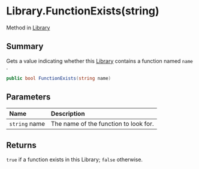 # Library.FunctionExists(string)

Method in [Library](/api/csharp/yarn.library.md)

## Summary


Gets a value indicating whether this  <a href="yarn.library.md">Library</a>  contains a function named  <code>name</code> .


```csharp
public bool FunctionExists(string name)
```

## Parameters

|Name|Description|
|:---|:---|
|`string` name|The name of the function to look for.|

## Returns

<code>true</code>  if a function exists in this Library;  <code>false</code>  otherwise.

